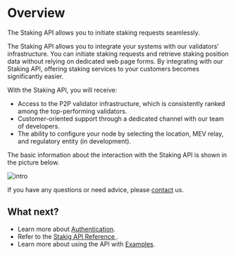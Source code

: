 # Overview

The Staking API allows you to initiate staking requests seamlessly.

The Staking API allows you to integrate your systems with our validators' infrastructure. You can initiate staking requests and retrieve staking position data without relying on dedicated web page forms. By integrating with our Staking API, offering staking services to your customers becomes significantly easier.

With the Staking API, you will receive:

- Access to the P2P validator infrastructure, which is consistently ranked among the top-performing validators.
- Customer-oriented support through a dedicated channel with our team of developers.
- The ability to configure your node by selecting the location, MEV relay, and regulatory entity (in development).

The basic information about the interaction with the Staking API is shown in the picture below.

![intro](/p2p/intro2.png)

If you have any questions or need advice, please [contact](/p2p/support/contacts/) us.

## What next?

- Learn more about [Authentication](/p2p/staking-api/authentication/).
- Refer to the [Stakig API Reference ](/p2p/api/staking-api.html).
- Learn more about using the API with [Examples](/p2p/staking-api/examples/).